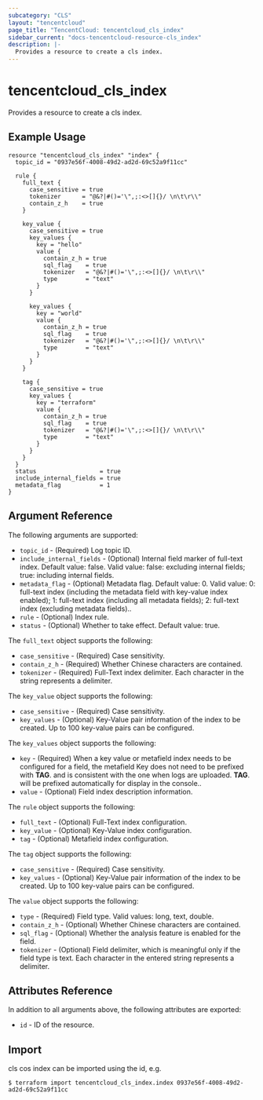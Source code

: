 ```yaml
---
subcategory: "CLS"
layout: "tencentcloud"
page_title: "TencentCloud: tencentcloud_cls_index"
sidebar_current: "docs-tencentcloud-resource-cls_index"
description: |-
  Provides a resource to create a cls index.
---
```


# tencentcloud_cls_index

Provides a resource to create a cls index.

## Example Usage

```hcl
resource "tencentcloud_cls_index" "index" {
  topic_id = "0937e56f-4008-49d2-ad2d-69c52a9f11cc"

  rule {
    full_text {
      case_sensitive = true
      tokenizer      = "@&?|#()='\",;:<>[]{}/ \n\t\r\\"
      contain_z_h    = true
    }

    key_value {
      case_sensitive = true
      key_values {
        key = "hello"
        value {
          contain_z_h = true
          sql_flag    = true
          tokenizer   = "@&?|#()='\",;:<>[]{}/ \n\t\r\\"
          type        = "text"
        }
      }

      key_values {
        key = "world"
        value {
          contain_z_h = true
          sql_flag    = true
          tokenizer   = "@&?|#()='\",;:<>[]{}/ \n\t\r\\"
          type        = "text"
        }
      }
    }

    tag {
      case_sensitive = true
      key_values {
        key = "terraform"
        value {
          contain_z_h = true
          sql_flag    = true
          tokenizer   = "@&?|#()='\",;:<>[]{}/ \n\t\r\\"
          type        = "text"
        }
      }
    }
  }
  status                  = true
  include_internal_fields = true
  metadata_flag           = 1
}
```

## Argument Reference

The following arguments are supported:

* `topic_id` - (Required) Log topic ID.
* `include_internal_fields` - (Optional) Internal field marker of full-text index. Default value: false. Valid value: false: excluding internal fields; true: including internal fields.
* `metadata_flag` - (Optional) Metadata flag. Default value: 0. Valid value: 0: full-text index (including the metadata field with key-value index enabled); 1: full-text index (including all metadata fields); 2: full-text index (excluding metadata fields)..
* `rule` - (Optional) Index rule.
* `status` - (Optional) Whether to take effect. Default value: true.

The `full_text` object supports the following:

* `case_sensitive` - (Required) Case sensitivity.
* `contain_z_h` - (Required) Whether Chinese characters are contained.
* `tokenizer` - (Required) Full-Text index delimiter. Each character in the string represents a delimiter.

The `key_value` object supports the following:

* `case_sensitive` - (Required) Case sensitivity.
* `key_values` - (Optional) Key-Value pair information of the index to be created. Up to 100 key-value pairs can be configured.

The `key_values` object supports the following:

* `key` - (Required) When a key value or metafield index needs to be configured for a field, the metafield Key does not need to be prefixed with __TAG__. and is consistent with the one when logs are uploaded. __TAG__. will be prefixed automatically for display in the console..
* `value` - (Optional) Field index description information.

The `rule` object supports the following:

* `full_text` - (Optional) Full-Text index configuration.
* `key_value` - (Optional) Key-Value index configuration.
* `tag` - (Optional) Metafield index configuration.

The `tag` object supports the following:

* `case_sensitive` - (Required) Case sensitivity.
* `key_values` - (Optional) Key-Value pair information of the index to be created. Up to 100 key-value pairs can be configured.

The `value` object supports the following:

* `type` - (Required) Field type. Valid values: long, text, double.
* `contain_z_h` - (Optional) Whether Chinese characters are contained.
* `sql_flag` - (Optional) Whether the analysis feature is enabled for the field.
* `tokenizer` - (Optional) Field delimiter, which is meaningful only if the field type is text. Each character in the entered string represents a delimiter.

## Attributes Reference

In addition to all arguments above, the following attributes are exported:

* `id` - ID of the resource.



## Import

cls cos index can be imported using the id, e.g.

```
$ terraform import tencentcloud_cls_index.index 0937e56f-4008-49d2-ad2d-69c52a9f11cc
```

